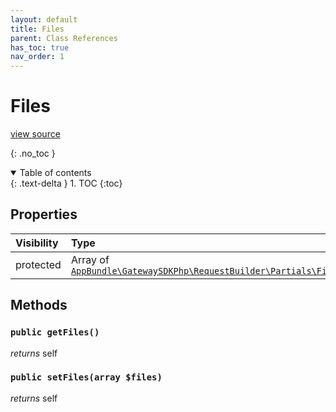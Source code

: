 ```yaml
---
layout: default
title: Files
parent: Class References
has_toc: true
nav_order: 1
---
```


# Files
[view source](https://github.com/Mark-Sign/gateway-sdk-php/blob/master/src/RequestBuilder/Partials/Files.php)

{: .no_toc }



<details open markdown="block">
  <summary>
    Table of contents
  </summary>
  {: .text-delta }
1. TOC
{:toc}
</details>

## Properties

| Visibility | Type | Name | Description |
| :--- | :--- | :--- | :--- |
| protected | Array of [`AppBundle\GatewaySDKPhp\RequestBuilder\Partials\FileUpload`](/documentation/class-ref/GatewaySDKPhp/RequestBuilder/Partials/FileUpload.html) | files |  |


## Methods

### `public getFiles()`

*returns* self


### `public setFiles(array $files)`

*returns* self

